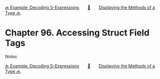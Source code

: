 [🔙 Example: Decoding S-Expressions][previous-chapter]&nbsp;&nbsp;&nbsp;&nbsp;&nbsp;&nbsp;&nbsp;[🏡][readme]&nbsp;&nbsp;&nbsp;&nbsp;&nbsp;&nbsp;&nbsp;[Displaying the Methods of a Type 🔜][upcoming-chapter]

# Chapter 96. Accessing Struct Field Tags

_Notes_

[🔙 Example: Decoding S-Expressions][previous-chapter]&nbsp;&nbsp;&nbsp;&nbsp;&nbsp;&nbsp;&nbsp;[🏡][readme]&nbsp;&nbsp;&nbsp;&nbsp;&nbsp;&nbsp;&nbsp;[Displaying the Methods of a Type 🔜][upcoming-chapter]

[readme]: README.md
[previous-chapter]: ch095-example-decoding-s-expressions.md
[upcoming-chapter]: ch097-displaying-the-methods-of-a-type.md